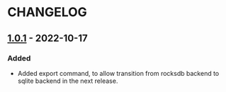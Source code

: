 # CHANGELOG

## [1.0.1](https://github.com/vihu/gogo/releases/tag/v1.0.1) - 2022-10-17

### Added

- Added export command, to allow transition from rocksdb backend to sqlite
  backend in the next release.
